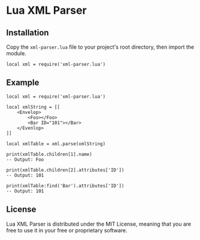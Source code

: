 # Lua XML Parser

## Installation

Copy the `xml-parser.lua` file to your project's root directory, then import the module.

`local xml = require('xml-parser.lua')`

## Example

```
local xml = require('xml-parser.lua')

local xmlString = [[
	<Envelop>
		<Foo></Foo>
		<Bar ID="101"></Bar>
	</Evenlop>
]]

local xmlTable = xml.parse(xmlString)

print(xmlTable.children[1].name)
-- Output: Foo

print(xmlTable.children[2].attributes['ID'])
-- Output: 101

print(xmlTable:find('Bar').attributes['ID'])
-- Output: 101
```

## License

Lua XML Parser is distributed under the MIT License, meaning that you are free to use it in your free or proprietary software.
